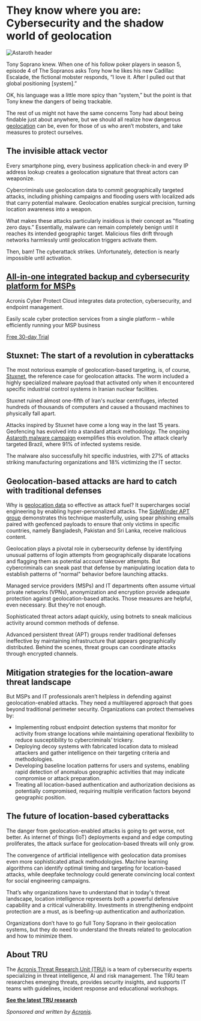 # They know where you are: Cybersecurity and the shadow world of geolocation

![Astaroth header](https://www.bleepstatic.com/content/posts/2025/09/02/astaroth-header.jpg)

Tony Soprano knew. When one of his follow poker players in season 5, episode 4 of The Sopranos asks Tony how he likes his new Cadillac Escalade, the fictional mobster responds, “I love it. After I pulled out that global positioning \[system\].”

OK, his language was a little more spicy than “system,” but the point is that Tony knew the dangers of being trackable.

The rest of us might not have the same concerns Tony had about being findable just about anywhere, but we should all realize how dangerous [geolocation](https://www.bleepingcomputer.com/news/security/ftc-bans-data-brokers-from-selling-americans-sensitive-location-data/) can be, even for those of us who aren’t mobsters, and take measures to protect ourselves.

## The invisible attack vector

Every smartphone ping, every business application check-in and every IP address lookup creates a geolocation signature that threat actors can weaponize.

Cybercriminals use geolocation data to commit geographically targeted attacks, including phishing campaigns and flooding users with localized ads that carry potential malware. Geolocation enables surgical precision, turning location awareness into a weapon.

What makes these attacks particularly insidious is their concept as "floating zero days.” Essentially, malware can remain completely benign until it reaches its intended geographic target. Malicious files drift through networks harmlessly until geolocation triggers activate them.

Then, bam! The cyberattack strikes. Unfortunately, detection is nearly impossible until activation.

## [All-in-one integrated backup and cybersecurity platform for MSPs](https://www.acronis.com/products/cloud/trial/?utm%5Fsource=bleepingcomputer&utm%5Fmedium=referral&utm%5Fcampaign=bleepingcomputer-fy25-q3-mixed-amer-nam-en-ba-q3brandq3trua-x-bleepingcomputer-a)

Acronis Cyber Protect Cloud integrates data protection, cybersecurity, and endpoint management. 

Easily scale cyber protection services from a single platform – while efficiently running your MSP business

[Free 30-day Trial](https://www.acronis.com/products/cloud/trial/?utm%5Fsource=bleepingcomputer&utm%5Fmedium=referral&utm%5Fcampaign=bleepingcomputer-fy25-q3-mixed-amer-nam-en-ba-q3brandq3trua-x-bleepingcomputer-a)

## Stuxnet: The start of a revolution in cyberattacks

The most notorious example of geolocation-based targeting, is, of course, [Stuxnet](https://www.wired.com/2014/11/countdown-to-zero-day-stuxnet/), the reference case for geolocation attacks. The worm included a highly specialized malware payload that activated only when it encountered specific industrial control systems in Iranian nuclear facilities.

Stuxnet ruined almost one-fifth of Iran's nuclear centrifuges, infected hundreds of thousands of computers and caused a thousand machines to physically fall apart.

Attacks inspired by Stuxnet have come a long way in the last 15 years. Geofencing has evolved into a standard attack methodology. The ongoing [Astaroth malware campaign](https://www.acronis.com/en-us/tru/posts/astaroth-unleashed/?utm%5Fsource=bleepingcomputer&utm%5Fmedium=referral&utm%5Fcampaign=bleepingcomputer-fy25-q3-mixed-amer-nam-en-ba-q3brandq3trua-x-bleepingcomputer-a) exemplifies this evolution. The attack clearly targeted Brazil, where 91% of infected systems reside.

The malware also successfully hit specific industries, with 27% of attacks striking manufacturing organizations and 18% victimizing the IT sector.

## Geolocation-based attacks are hard to catch with traditional defenses

Why is [geolocation data](https://www.bleepingcomputer.com/news/security/microsoft-to-remove-the-location-history-feature-in-windows/) so effective as attack fuel? It supercharges social engineering by enabling hyper-personalized attacks. The [SideWinder APT group](https://www.acronis.com/en-us/tru/posts/from-banks-to-battalions-sidewinders-attacks-on-south-asias-public-sector/?utm%5Fsource=bleepingcomputer&utm%5Fmedium=referral&utm%5Fcampaign=bleepingcomputer-fy25-q3-mixed-amer-nam-en-ba-q3brandq3trua-x-bleepingcomputer-a) demonstrates this technique masterfully, using spear phishing emails paired with geofenced payloads to ensure that only victims in specific countries, namely Bangladesh, Pakistan and Sri Lanka, receive malicious content.

Geolocation plays a pivotal role in cybersecurity defense by identifying unusual patterns of login attempts from geographically disparate locations and flagging them as potential account takeover attempts. But cybercriminals can sneak past that defense by manipulating location data to establish patterns of "normal" behavior before launching attacks.

Managed service providers (MSPs) and IT departments often assume virtual private networks (VPNs), anonymization and encryption provide adequate protection against geolocation-based attacks. Those measures are helpful, even necessary. But they’re not enough.

Sophisticated threat actors adapt quickly, using botnets to sneak malicious activity around common methods of defense.

Advanced persistent threat (APT) groups render traditional defenses ineffective by maintaining infrastructure that appears geographically distributed. Behind the scenes, threat groups can coordinate attacks through encrypted channels.

## Mitigation strategies for the location-aware threat landscape

But MSPs and IT professionals aren’t helpless in defending against geolocation-enabled attacks. They need a multilayered approach that goes beyond traditional perimeter security. Organizations can protect themselves by:

* Implementing robust endpoint detection systems that monitor for activity from strange locations while maintaining operational flexibility to reduce susceptibility to cybercriminals’ trickery.
* Deploying decoy systems with fabricated location data to mislead attackers and gather intelligence on their targeting criteria and methodologies.
* Developing baseline location patterns for users and systems, enabling rapid detection of anomalous geographic activities that may indicate compromise or attack preparation.
* Treating all location-based authentication and authorization decisions as potentially compromised, requiring multiple verification factors beyond geographic position.

## The future of location-based cyberattacks

The danger from geolocation-enabled attacks is going to get worse, not better. As internet of things (IoT) deployments expand and edge computing proliferates, the attack surface for geolocation-based threats will only grow.

The convergence of artificial intelligence with geolocation data promises even more sophisticated attack methodologies. Machine learning algorithms can identify optimal timing and targeting for location-based attacks, while deepfake technology could generate convincing local context for social engineering campaigns.

That’s why organizations have to understand that in today's threat landscape, location intelligence represents both a powerful defensive capability and a critical vulnerability. Investments in strengthening endpoint protection are a must, as is beefing-up authentication and authorization.

Organizations don’t have to go full Tony Soprano in their geolocation systems, but they do need to understand the threats related to geolocation and how to minimize them.

## About TRU

The [Acronis Threat Research Unit (TRU)](https://www.acronis.com/en-us/cyber-protection-center/?utm%5Fsource=bleepingcomputer&utm%5Fmedium=referral&utm%5Fcampaign=bleepingcomputer-fy25-q3-mixed-amer-nam-en-ba-q3brandq3trua-x-bleepingcomputer-a) is a team of cybersecurity experts specializing in threat intelligence, AI and risk management. The TRU team researches emerging threats, provides security insights, and supports IT teams with guidelines, incident response and educational workshops.

**[See the latest TRU research](https://www.acronis.com/en-us/cyber-protection-center/?utm%5Fsource=bleepingcomputer&utm%5Fmedium=referral&utm%5Fcampaign=bleepingcomputer-fy25-q3-mixed-amer-nam-en-ba-q3brandq3trua-x-bleepingcomputer-a)**

_Sponsored and written by [Acronis](https://www.acronis.com/en-us/cyber-protection-center/?utm%5Fsource=bleepingcomputer&utm%5Fmedium=referral&utm%5Fcampaign=bleepingcomputer-fy25-q3-mixed-amer-nam-en-ba-q3brandq3trua-x-bleepingcomputer-a)._